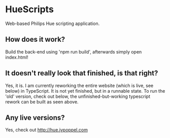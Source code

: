 # HueScripts
Web-based Philips Hue scripting application.

## How does it work?
Build the back-end using 'npm run build', afterwards simply open index.html!

## It doesn't really look that finished, is that right?
Yes, it is. I am currently reworking the entire website (which is live, see below) in TypeScript.
It is not yet finished, but in a runnable state. To run the 'old' version, check out below, the unfinished-but-working typescript rework can be built as seen above.

## Any live versions?
Yes, check out http://hue.jvpoppel.com
